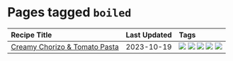 # Pages tagged `boiled`

|Recipe Title|Last Updated|Tags
|:---|:---|:---|
|[Creamy Chorizo & Tomato Pasta](../recipes/creamychorizo&tomatopasta.md)|2023-10-19|[![](https://img.shields.io/badge/tag-boiled-6d71)](../tags/boiled.md) [![](https://img.shields.io/badge/tag-dinner-f1d19f)](../tags/dinner.md) [![](https://img.shields.io/badge/tag-italian-32613c)](../tags/italian.md) [![](https://img.shields.io/badge/tag-pasta-427cd)](../tags/pasta.md) [![](https://img.shields.io/badge/tag-stovetop-4e6ea)](../tags/stovetop.md)|